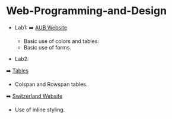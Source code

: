 # Web-Programming-and-Design
* Lab1: 
  :arrow_right: [AUB Website](https://github.com/aya-nashawati/Web-Programming-and-Design/tree/master/HOMEWORK/Homework1)
    - Basic use of colors and tables.
    - Basic use of forms.
  
* Lab2:

:arrow_right: [Tables](https://github.com/aya-nashawati/Web-Programming-and-Design/tree/master/LABS/Lab2/Tables)
- Colspan and Rowspan tables.

:arrow_right: [Switzerland Website](https://github.com/aya-nashawati/Web-Programming-and-Design/tree/master/LABS/Lab2/Switzerland)
- Use of inline styling.
